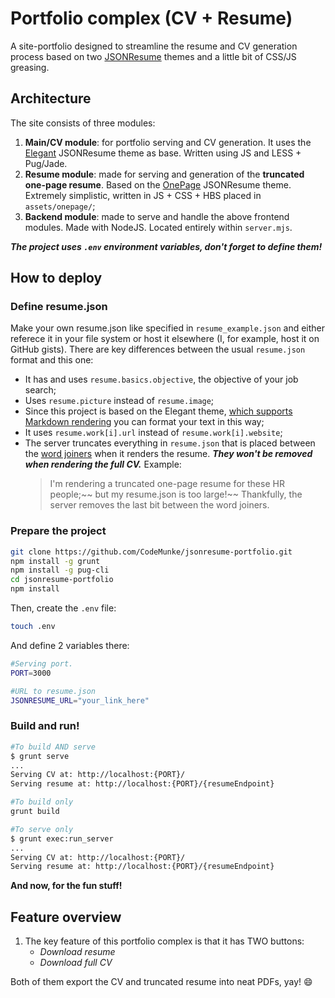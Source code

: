 # Portfolio complex (CV + Resume)

A site-portfolio designed to streamline the resume and CV generation process based on two [JSONResume](https://jsonresume.org/) themes and a little bit of CSS/JS greasing.

## Architecture

The site consists of three modules:

1) **Main/CV module**: for portfolio serving and CV generation. It uses the [Elegant](https://github.com/mudassir0909/jsonresume-theme-elegant) JSONResume theme as base. Written using JS and LESS + Pug/Jade.
2) **Resume module**: made for serving and generation of the **truncated one-page resume**. Based on the [OnePage](https://github.com/ainsleyc/jsonresume-theme-onepage) JSONResume theme. Extremely simplistic, written in JS + CSS + HBS placed in `assets/onepage/`;
3) **Backend module**: made to serve and handle the above frontend modules. Made with NodeJS. Located entirely within `server.mjs`.

***The project uses `.env` environment variables, don't forget to define them!***

## How to deploy

### **Define resume.json**

Make your own resume.json like specified in `resume_example.json` and either referece it in your file system or host it elsewhere (I, for example, host it on GitHub gists). There are key differences between the usual `resume.json` format and this one:

* It has and uses `resume.basics.objective`, the objective of your job search;
* Uses `resume.picture` instead of `resume.image`;
* Since this project is based on the Elegant theme, [which supports Markdown rendering](https://github.com/mudassir0909/jsonresume-theme-elegant#markdown-supported) you can format your text in this way;
* It uses `resume.work[i].url` instead of `resume.work[i].website`;
* The server truncates everything in `resume.json` that is placed between the [word joiners](https://unicode-table.com/en/2060/) when it renders the resume. ***They won't be removed when rendering the full CV.*** Example:
  >I'm rendering a truncated one-page resume for these HR people⁠;~~ but my resume.json is too large!⁠~~ Thankfully, the server removes the last bit between the word joiners.

### **Prepare the project**

```bash
git clone https://github.com/CodeMunke/jsonresume-portfolio.git
npm install -g grunt
npm install -g pug-cli
cd jsonresume-portfolio
npm install
```

Then, create the `.env` file:

```bash
touch .env
```

And define 2 variables there:

```bash
#Serving port.
PORT=3000

#URL to resume.json
JSONRESUME_URL="your_link_here"
```

### **Build and run!**

```bash
#To build AND serve
$ grunt serve
...
Serving CV at: http://localhost:{PORT}/
Serving resume at: http://localhost:{PORT}/{resumeEndpoint}

#To build only
grunt build

#To serve only
$ grunt exec:run_server
...
Serving CV at: http://localhost:{PORT}/
Serving resume at: http://localhost:{PORT}/{resumeEndpoint}
```

**And now, for the fun stuff!**

## Feature overview

1) The key feature of this portfolio complex is that it has TWO buttons:
   * *Download resume*
   * *Download full CV*
  
Both of them export the CV and truncated resume into neat PDFs, yay! 😄

